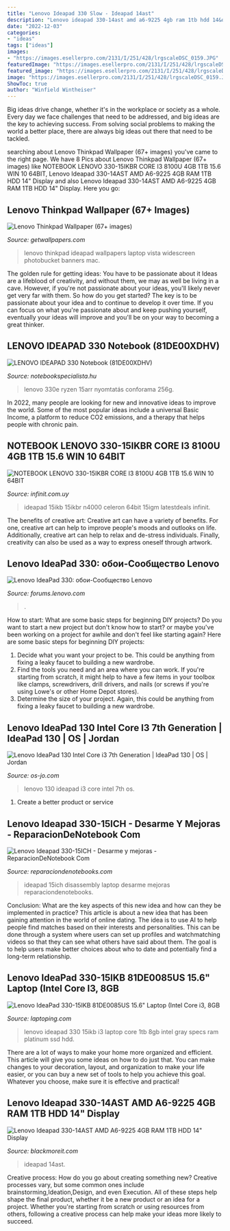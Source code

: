 ```yaml
---
title: "Lenovo Ideapad 330 Slow - Ideapad 14ast"
description: "Lenovo ideapad 330-14ast amd a6-9225 4gb ram 1tb hdd 14&quot; display"
date: "2022-12-03"
categories:
- "ideas"
tags: ["ideas"]
images:
- "https://images.esellerpro.com/2131/I/251/428/lrgscaleDSC_0159.JPG"
featuredImage: "https://images.esellerpro.com/2131/I/251/428/lrgscaleDSC_0159.JPG"
featured_image: "https://images.esellerpro.com/2131/I/251/428/lrgscaleDSC_0159.JPG"
image: "https://images.esellerpro.com/2131/I/251/428/lrgscaleDSC_0159.JPG"
ShowToc: true
author: "Winfield Wintheiser"
---
```



Big ideas drive change, whether it's in the workplace or society as a whole. Every day we face challenges that need to be addressed, and big ideas are the key to achieving success. From solving social problems to making the world a better place, there are always big ideas out there that need to be tackled.

	

		
searching about Lenovo Thinkpad Wallpaper (67+ images) you've came to the right page. We have 8 Pics about Lenovo Thinkpad Wallpaper (67+ images) like NOTEBOOK LENOVO 330-15IKBR CORE I3 8100U 4GB 1TB 15.6 WIN 10 64BIT, Lenovo Ideapad 330-14AST AMD A6-9225 4GB RAM 1TB HDD 14&quot; Display and also Lenovo Ideapad 330-14AST AMD A6-9225 4GB RAM 1TB HDD 14&quot; Display. Here you go:
		
    
## Lenovo Thinkpad Wallpaper (67+ Images)

<img loading=lazy src="http://getwallpapers.com/wallpaper/full/c/3/f/971386-widescreen-lenovo-thinkpad-wallpaper-1920x1200.jpg" onerror="this.onerror=null;this.src='https://tse3.mm.bing.net/th?id=OIP._eLAda79BpLdJgLohN820AHaEo&amp;pid=15.1';" alt="Lenovo Thinkpad Wallpaper (67+ images)">

_Source: getwallpapers.com_

>lenovo thinkpad ideapad wallpapers laptop vista widescreen photobucket banners mac. 

	

The golden rule for getting ideas: You have to be passionate about it
Ideas are a lifeblood of creativity, and without them, we may as well be living in a cave. However, if you're not passionate about your ideas, you'll likely never get very far with them. So how do you get started? The key is to be passionate about your idea and to continue to develop it over time. If you can focus on what you're passionate about and keep pushing yourself, eventually your ideas will improve and you'll be on your way to becoming a great thinker.

    
## LENOVO IDEAPAD 330 Notebook (81DE00XDHV)

<img loading=lazy src="https://notebookspecialista.hu/files/pix-product/lenovo-330-15-58506b.jpg" onerror="this.onerror=null;this.src='https://tse1.mm.bing.net/th?id=OIP.oFl7vCUxFIU8Ubbfr1XlhQHaFj&amp;pid=15.1';" alt="LENOVO IDEAPAD 330 Notebook (81DE00XDHV)">

_Source: notebookspecialista.hu_

>lenovo 330e ryzen 15arr nyomtatás conforama 256g. 

	

In 2022, many people are looking for new and innovative ideas to improve the world. Some of the most popular ideas include a universal Basic Income, a platform to reduce CO2 emissions, and a therapy that helps people with chronic pain.

    
## NOTEBOOK LENOVO 330-15IKBR CORE I3 8100U 4GB 1TB 15.6 WIN 10 64BIT

<img loading=lazy src="https://www.infinit.com.uy/imgs/productos/productos35_8999.jpg" onerror="this.onerror=null;this.src='https://tse2.mm.bing.net/th?id=OIP.OIiu_Ps_YJkXdE7XNALpDAHaHa&amp;pid=15.1';" alt="NOTEBOOK LENOVO 330-15IKBR CORE I3 8100U 4GB 1TB 15.6 WIN 10 64BIT">

_Source: infinit.com.uy_

>ideapad 15ikb 15ikbr n4000 celeron 64bit 15igm latestdeals infinit. 

	

The benefits of creative art:
Creative art can have a variety of benefits. For one, creative art can help to improve people's moods and outlooks on life. Additionally, creative art can help to relax and de-stress individuals. Finally, creativity can also be used as a way to express oneself through artwork.

    
## Lenovo IdeaPad 330: обои-Сообщество Lenovo

<img loading=lazy src="https://forumscdn.lenovo.com/old_attach/148186i587752F7CAD48E0D.jpg" onerror="this.onerror=null;this.src='https://tse3.mm.bing.net/th?id=OIP.4WA8h4rMs1xuQzAJnuQ8TAHaEK&amp;pid=15.1';" alt="Lenovo IdeaPad 330: обои-Сообщество Lenovo">

_Source: forums.lenovo.com_

>. 

	

How to start: What are some basic steps for beginning DIY projects?
Do you want to start a new project but don't know how to start? or maybe you've been working on a project for awhile and don't feel like starting again? Here are some basic steps for beginning DIY projects:
1. Decide what you want your project to be. This could be anything from fixing a leaky faucet to building a new wardrobe. 
2. Find the tools you need and an area where you can work. If you're starting from scratch, it might help to have a few items in your toolbox like clamps, screwdrivers, drill drivers, and nails (or screws if you're using Lowe's or other Home Depot stores). 
3. Determine the size of your project. Again, this could be anything from fixing a leaky faucet to building a new wardrobe. 

    
## Lenovo IdeaPad 130 Intel Core I3 7th Generation | IdeaPad 130 | OS | Jordan

<img loading=lazy src="https://os-jo.com/image/cache/catalog/products/laptops/Lenovo/t_18181-1200x630.png" onerror="this.onerror=null;this.src='https://tse3.mm.bing.net/th?id=OIP.nKLUPej-RBMxej-LpPU7AQHaD4&amp;pid=15.1';" alt="Lenovo IdeaPad 130 Intel Core i3 7th Generation | IdeaPad 130 | OS | Jordan">

_Source: os-jo.com_

>lenovo 130 ideapad i3 core intel 7th os. 

	

1. Create a better product or service 

    
## Lenovo Ideapad 330-15ICH - Desarme Y Mejoras - ReparacionDeNotebook Com

<img loading=lazy src="https://www.reparaciondenotebooks.com/wp-content/uploads/2019/04/inside-4-768x512.jpg" onerror="this.onerror=null;this.src='https://tse2.mm.bing.net/th?id=OIP.AUbuBBt3Rifp2tLm5xbG4gHaE8&amp;pid=15.1';" alt="Lenovo Ideapad 330-15ICH - Desarme y mejoras - ReparacionDeNotebook Com">

_Source: reparaciondenotebooks.com_

>ideapad 15ich disassembly laptop desarme mejoras reparaciondenotebooks. 

	

Conclusion: What are the key aspects of this new idea and how can they be implemented in practice?
This article is about a new idea that has been gaining attention in the world of online dating. The idea is to use AI to help people find matches based on their interests and personalities. This can be done through a system where users can set up profiles and watchmatching videos so that they can see what others have said about them. The goal is to help users make better choices about who to date and potentially find a long-term relationship.

    
## Lenovo IdeaPad 330-15IKB 81DE0085US 15.6&quot; Laptop (Intel Core I3, 8GB

<img loading=lazy src="https://laptoping.com/specs/wp-content/uploads/2018/06/Lenovo-IdeaPad-330-15IKB-81DE0085US-15.6-Laptop-Intel-Core-i3-8GB-RAM-1TB-SSD-Platinum-Gray.jpg" onerror="this.onerror=null;this.src='https://tse2.mm.bing.net/th?id=OIP.3Y_0gT6im-_MZvaJ6YdoxQHaHU&amp;pid=15.1';" alt="Lenovo IdeaPad 330-15IKB 81DE0085US 15.6&quot; Laptop (Intel Core i3, 8GB">

_Source: laptoping.com_

>lenovo ideapad 330 15ikb i3 laptop core 1tb 8gb intel gray specs ram platinum ssd hdd. 

	

There are a lot of ways to make your home more organized and efficient. This article will give you some ideas on how to do just that. You can make changes to your decoration, layout, and organization to make your life easier, or you can buy a new set of tools to help you achieve this goal. Whatever you choose, make sure it is effective and practical!

    
## Lenovo Ideapad 330-14AST AMD A6-9225 4GB RAM 1TB HDD 14&quot; Display

<img loading=lazy src="https://images.esellerpro.com/2131/I/251/428/lrgscaleDSC_0159.JPG" onerror="this.onerror=null;this.src='https://tse4.mm.bing.net/th?id=OIP.MCbZwi6HMG-vx_s0ZicAWQHaGe&amp;pid=15.1';" alt="Lenovo Ideapad 330-14AST AMD A6-9225 4GB RAM 1TB HDD 14&quot; Display">

_Source: blackmoreit.com_

>ideapad 14ast. 

	

Creative process: How do you go about creating something new?
Creative processes vary, but some common ones include brainstorming,Ideation,Design, and even Execution. All of these steps help shape the final product, whether it be a new product or an idea for a project. Whether you're starting from scratch or using resources from others, following a creative process can help make your ideas more likely to succeed.

